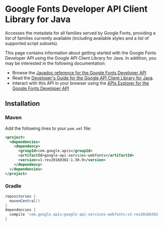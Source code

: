 # Google Fonts Developer API Client Library for Java

Accesses the metadata for all families served by Google Fonts, providing a list of families currently available (including available styles and a list of supported script subsets).

This page contains information about getting started with the Google Fonts Developer API
using the Google API Client Library for Java. In addition, you may be interested
in the following documentation:

* Browse the [Javadoc reference for the Google Fonts Developer API][javadoc]
* Read the [Developer's Guide for the Google API Client Library for Java][google-api-client].
* Interact with this API in your browser using the [APIs Explorer for the Google Fonts Developer API][api-explorer]

## Installation

### Maven

Add the following lines to your `pom.xml` file:

```xml
<project>
  <dependencies>
    <dependency>
      <groupId>com.google.apis</groupId>
      <artifactId>google-api-services-webfonts</artifactId>
      <version>v1-rev20160302-1.30.9</version>
    </dependency>
  </dependencies>
</project>
```

### Gradle

```gradle
repositories {
  mavenCentral()
}
dependencies {
  compile 'com.google.apis:google-api-services-webfonts:v1-rev20160302-1.30.9'
}
```

[javadoc]: https://googleapis.dev/java/google-api-services-webfonts/latest/index.html
[google-api-client]: https://github.com/googleapis/google-api-java-client/
[api-explorer]: https://developers.google.com/apis-explorer/#p/webfonts/v1/
